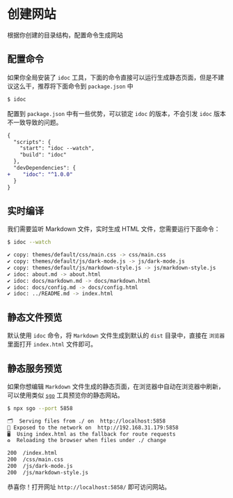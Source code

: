 创建网站
===

根据你创建的目录结构，配置命令生成网站

## 配置命令

如果你全局安装了 `idoc` 工具，下面的命令直接可以运行生成静态页面，但是不建议这么干，推荐将下面命令到 `package.json` 中

```bash
$ idoc
```

配置到 `package.json` 中有一些优势，可以锁定 `idoc` 的版本，不会引发 `idoc` 版本不一致导致的问题。

```diff
{
  "scripts": {
    "start": "idoc --watch",
    "build": "idoc"
  },
  "devDependencies": {
+    "idoc": "^1.0.0"
  }
}
```

## 实时编译

我们需要监听 Markdown 文件，实时生成 HTML 文件，您需要运行下面命令：

```bash
$ idoc --watch

✔ copy: themes/default/css/main.css -> css/main.css
✔ copy: themes/default/js/dark-mode.js -> js/dark-mode.js
✔ copy: themes/default/js/markdown-style.js -> js/markdown-style.js
✔ idoc: about.md -> about.html
✔ idoc: docs/markdown.md -> docs/markdown.html
✔ idoc: docs/config.md -> docs/config.html
✔ idoc: ../README.md -> index.html
```

## 静态文件预览

默认使用 `idoc` 命令，将 `Markdown` 文件生成到默认的 `dist` 目录中，直接在 `浏览器` 里面打开 `index.html` 文件即可。

## 静态服务预览

如果你想编辑 `Markdown` 文件生成的静态页面，在浏览器中自动在浏览器中刷新，可以使用类似 [`sgo`](https://www.npmjs.com/package/sgo) 工具预览你的静态网站。

```bash
$ npx sgo --port 5858

🗂  Serving files from ./ on  http://localhost:5858
📡 Exposed to the network on  http://192.168.31.179:5858
🖥  Using index.html as the fallback for route requests
♻️  Reloading the browser when files under ./ change

200  /index.html
200  /css/main.css
200  /js/dark-mode.js
200  /js/markdown-style.js
```

恭喜你！打开网址 `http://localhost:5858/` 即可访问网站。